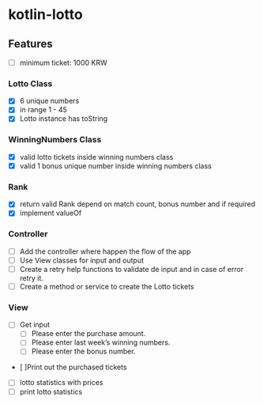 # kotlin-lotto

## Features

- [ ] minimum ticket: 1000 KRW
### Lotto Class
- [x] 6 unique numbers
- [x] in range 1 - 45 
- [x] Lotto instance has toString
### WinningNumbers Class
- [x] valid lotto tickets inside winning numbers class
- [x] valid 1 bonus unique number inside winning numbers class

### Rank
- [x] return valid Rank depend on match count, bonus number and if required
- [x] implement valueOf

### Controller
- [ ] Add the controller where happen the flow of the app
- [ ] Use View classes for input and output
- [ ] Create a retry help functions to validate de input and in case of error retry it.
- [ ] Create a method or service to create the Lotto tickets

### View
- [ ] Get input
  - [ ] Please enter the purchase amount.
  - [ ] Please enter last week’s winning numbers.
  - [ ] Please enter the bonus number.
- [ ]Print out the purchased tickets


- [ ] lotto statistics with prices
- [ ] print lotto statistics